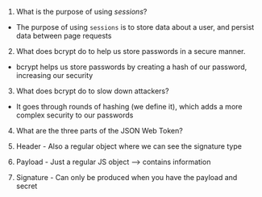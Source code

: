 <!-- Answers to the Short Answer Essay Questions go here -->

1. What is the purpose of using _sessions_?
- The purpose of using `sessions` is to store data about a user, and persist data between page requests

2. What does bcrypt do to help us store passwords in a secure manner.
- bcrypt helps us store passwords by creating a hash of our password, increasing our security

3. What does bcrypt do to slow down attackers?
- It goes through rounds of hashing (we define it), which adds a more complex security to our passwords

4. What are the three parts of the JSON Web Token?

  1. Header
    - Also a regular object where we can see the signature type
  2. Payload
    - Just a regular JS object --> contains information
  3. Signature
    - Can only be produced when you have the payload and secret
